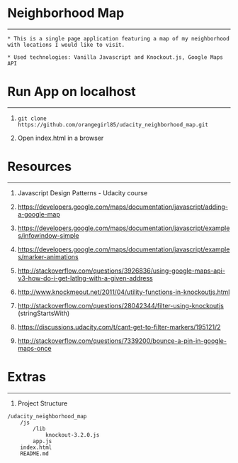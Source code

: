 # Neighborhood Map
--------------

    * This is a single page application featuring a map of my neighborhood with locations I would like to visit.

    * Used technologies: Vanilla Javascript and Knockout.js, Google Maps API



# Run App on localhost
-----------------------

1. `git clone https://github.com/orangegirl85/udacity_neighborhood_map.git`

2. Open index.html in a browser



# Resources
----------
1. Javascript Design Patterns - Udacity course

2. https://developers.google.com/maps/documentation/javascript/adding-a-google-map

3. https://developers.google.com/maps/documentation/javascript/examples/infowindow-simple

4. https://developers.google.com/maps/documentation/javascript/examples/marker-animations

5. http://stackoverflow.com/questions/3926836/using-google-maps-api-v3-how-do-i-get-latlng-with-a-given-address

6. http://www.knockmeout.net/2011/04/utility-functions-in-knockoutjs.html

7. http://stackoverflow.com/questions/28042344/filter-using-knockoutjs (stringStartsWith)

8. https://discussions.udacity.com/t/cant-get-to-filter-markers/195121/2

9. http://stackoverflow.com/questions/7339200/bounce-a-pin-in-google-maps-once


# Extras
----------
1. Project Structure
```
/udacity_neighborhood_map
    /js
        /lib
            knockout-3.2.0.js
        app.js
    index.html
    README.md
```